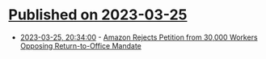 # [Published on 2023-03-25](index.md)

* [2023-03-25, 20:34:00](https://it.slashdot.org/story/23/03/25/2011231/amazon-rejects-petition-from-30000-workers-opposing-return-to-office-mandate?utm_source=rss1.0mainlinkanon&utm_medium=feed) - [Amazon Rejects Petition from 30,000 Workers Opposing Return-to-Office Mandate](https://it.slashdot.org/story/23/03/25/2011231/amazon-rejects-petition-from-30000-workers-opposing-return-to-office-mandate?utm_source=rss1.0mainlinkanon&utm_medium=feed)
